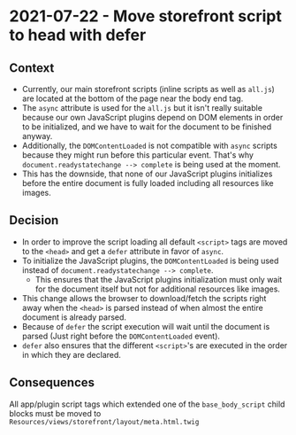 # 2021-07-22 - Move storefront script to head with defer

## Context

* Currently, our main storefront scripts (inline scripts as well as `all.js`) are located at the bottom of the page near the body end tag.
* The `async` attribute is used for the `all.js` but it isn't really suitable because our own JavaScript plugins depend on DOM elements in order to be initialized, and we have to wait for the document to be finished anyway.
* Additionally, the `DOMContentLoaded` is not compatible with `async` scripts because they might run before this particular event. That's why `document.readystatechange --> complete` is being used at the moment.
* This has the downside, that none of our JavaScript plugins initializes before the entire document is fully loaded including all resources like images.

## Decision

* In order to improve the script loading all default `<script>` tags are moved to the `<head>` and get a `defer` attribute in favor of `async`.
* To initialize the JavaScript plugins, the `DOMContentLoaded` is being used instead of `document.readystatechange --> complete`.
    * This ensures that the JavaScript plugins initialization must only wait for the document itself but not for additional resources like images.
* This change allows the browser to download/fetch the scripts right away when the `<head>` is parsed instead of when almost the entire document is already parsed.
* Because of `defer` the script execution will wait until the document is parsed (Just right before the `DOMContentLoaded` event).
* `defer` also ensures that the different `<script>`'s are executed in the order in which they are declared.

## Consequences

All app/plugin script tags which extended one of the `base_body_script` child blocks must be moved to `Resources/views/storefront/layout/meta.html.twig`
